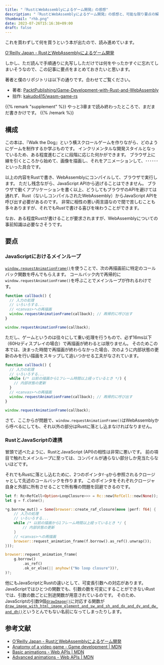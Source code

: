 ```yaml
---
title: "『RustとWebAssemblyによるゲーム開発』の感想"
description: "『RustとWebAssemblyによるゲーム開発』の感想と、可能な限り要点の解説も試みる"
thumbnail: "rhb.png"
date: 2023-07-26T15:16:38+09:00
draft: false
---
```


これを買わずして何を買うという本が出たので、読み進めています。

[O'Reilly Japan - RustとWebAssemblyによるゲーム開発](https://www.oreilly.co.jp/books/9784814400393/)

しかし、ただ読んで手順通りに丸写ししただけでは何をやったかすぐに忘れてしまいそうなので、この記事に要点をまとめておきたいと思います。

著者と僕のリポジトリは以下の通りです。合わせてご覧ください。

- 著者: [PacktPublishing/Game-Development-with-Rust-and-WebAssembly](https://github.com/PacktPublishing/Game-Development-with-Rust-and-WebAssembly)
- 拙作: [kakudo415/wasm-game-rs](https://github.com/kakudo415/wasm-game-rs)

{{% remark "supplement" %}}
やっと3章まで読み終わったところで、まだまだ書きかけです。
{{% /remark %}}

## 構成

この本は、『Walk the Dog』という横スクロールゲームを作りながら、どのようにゲームを制作するか学ぶものです。
インクリメンタルな開発スタイルとなっているため、ある程度進むごとに段階に応じた何かができます。
ブラウザ上に線を引くところから始めて、画像を描画し、それをアニメーションして、･･････といった具合です。

以上の内容をRustで書き、WebAssemblyにコンパイルして、ブラウザで実行します。
ただし残念ながら、JavaScript APIから逃げることはできません。
ブラウザで動くアプリケーションを書く以上、どうしてもブラウザのAPIを避けては通れず、Rust（ないしコンパイルされたWebAssembly）からJavaScript APIを呼び出す必要があるのです。
非常に相性の悪い両言語なので間で苦しむことも多々ありますが、それでもRustで書ける喜びを味わうことができます。

なお、ある程度Rustが書けることが要求されますが、WebAssemblyについての事前知識は必要なさそうです。

## 要点

### JavaScriptにおけるメインループ

[`window.requestAnimationFrame()`](https://developer.mozilla.org/en-US/docs/Web/API/window/requestAnimationFrame)を使うことで、次の再描画前に特定のコールバック関数を呼んでもらえます。
コールバック内で再帰的に`window.requestAnimationFrame()`を呼ぶことでメインループが作れるわけです。

```js
function callback() {
  // 入力の処理
  // いろいろする...
  // <canvas>への再描画
  window.requestAnimationFrame(callback); // 再帰的に呼び出す
}

window.requestAnimationFrame(callback);
```

ただし、ゲームというのは往々にして重い処理を行うもので、必ず16ms以下（60Hzディスプレイの場合）で再描画が終わるとは限りません。
そのためこの本では、決まった時間で再描画が終わらなかった場合、次のように内部状態の更新のみを行い描画をスキップして追いつかせる工夫がなされています。

```js
function callback() {
  // 入力の処理
  // いろいろする...
  while (/* 以前の描画から1フレーム時間以上経っているとき */) {
    // 内部状態の更新
  }
  // <canvas>への再描画
  window.requestAnimationFrame(callback); // 再帰的に呼び出す
}

window.requestAnimationFrame(callback);
```

さて、ここからが問題で、`window.requestAnimationFrame()`はWebAssemblyから呼べるにしても、それ以外の部分はRustに落とし込まなければなりません。

### RustとJavaScriptの連携

冒頭で述べたように、RustとJavaScript (API)の相性は非常に悪いです。
前の項目で触れたメインループに至っては、コンパイルが通らない部分しか見当たらないほどです。

それでもRustに落とし込むために、2つのポインタ`f`･`g`から参照されるクロージャとして先述のコールバックを作ります。
このポインタをそれぞれクロージャ自身と外部に所有させることで所有権の問題を回避できるのです。

```rust
let f: Rc<RefCell<Option<LoopClosure>>> = Rc::new(RefCell::new(None));
let g = f.clone();

*g.borrow_mut() = Some(browser::create_raf_closure(move |perf: f64| {
    // 入力の処理
    // いろいろする...
    while /* 以前の描画から1フレーム時間以上経っているとき */ {
        // 内部状態の更新
    }
    // <canvas>への再描画
    browser::request_animation_frame(f.borrow().as_ref().unwrap());
}));

browser::request_animation_frame(
    g.borrow()
        .as_ref()
        .ok_or_else(|| anyhow!("No loop closure"))?,
)?;
```

他にもJavaScriptとRustの違いとして、可変長引数への対応があります。
JavaScriptではひとつの関数でも、引数の数を可変にすることができないRustでは、引数の数ごとに別途関数が用意されているのです。
そのため、JavaScriptの引数9個[`drawImage()`](https://developer.mozilla.org/en-US/docs/Web/API/CanvasRenderingContext2D/drawImage)に対応する関数が[`draw_image_with_html_image_element_and_sw_and_sh_and_dx_and_dy_and_dw_and_dh()`](https://rustwasm.github.io/wasm-bindgen/api/web_sys/struct.CanvasRenderingContext2d.html)というとんでもない名前になってしまったりします。

## 参考文献

- [O'Reilly Japan - RustとWebAssemblyによるゲーム開発](https://www.oreilly.co.jp/books/9784814400393/)
- [Anatomy of a video game - Game development | MDN](https://developer.mozilla.org/en-US/docs/Games/Anatomy)
- [Basic animations - Web APIs | MDN](https://developer.mozilla.org/en-US/docs/Web/API/Canvas_API/Tutorial/Basic_animations)
- [Advanced animations - Web APIs | MDN](https://developer.mozilla.org/en-US/docs/Web/API/Canvas_API/Tutorial/Advanced_animations)
